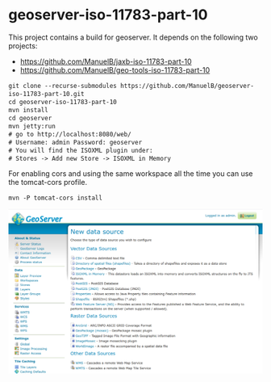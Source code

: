# geoserver-iso-11783-part-10

This project contains a build for geoserver. It depends on the following two projects:

 * https://github.com/ManuelB/jaxb-iso-11783-part-10
 * https://github.com/ManuelB/geo-tools-iso-11783-part-10

```
git clone --recurse-submodules https://github.com/ManuelB/geoserver-iso-11783-part-10.git
cd geoserver-iso-11783-part-10
mvn install
cd geoserver 
mvn jetty:run
# go to http://localhost:8080/web/
# Username: admin Password: geoserver
# You will find the ISOXML plugin under:
# Stores -> Add new Store -> ISOXML in Memory
```

For enabling cors and using the same workspace all the time you can use the tomcat-cors profile.

```
mvn -P tomcat-cors install
```

![](img/new-data-store.png)
